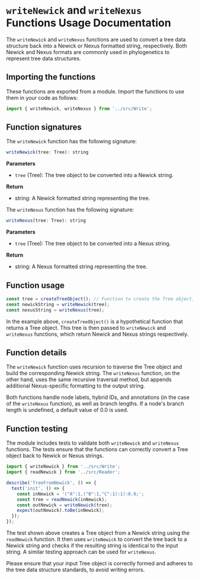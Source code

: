 # `writeNewick` and `writeNexus` Functions Usage Documentation

The `writeNewick` and `writeNexus` functions are used to convert a tree data structure back into a Newick or Nexus formatted string, respectively. Both Newick and Nexus formats are commonly used in phylogenetics to represent tree data structures.

## Importing the functions

These functions are exported from a module. Import the functions to use them in your code as follows:

```javascript
import { writeNewick, writeNexus } from '../src/Write';
```

## Function signatures

The `writeNewick` function has the following signature:

```javascript
writeNewick(tree: Tree): string
```

**Parameters**

- `tree` (Tree): The tree object to be converted into a Newick string.

**Return**

- string: A Newick formatted string representing the tree.

The `writeNexus` function has the following signature:

```javascript
writeNexus(tree: Tree): string
```

**Parameters**

- `tree` (Tree): The tree object to be converted into a Nexus string.

**Return**

- string: A Nexus formatted string representing the tree.

## Function usage

```javascript
const tree = createTreeObject(); // Function to create the Tree object, not provided
const newickString = writeNewick(tree);
const nexusString = writeNexus(tree);
```

In the example above, `createTreeObject()` is a hypothetical function that returns a Tree object. This tree is then passed to `writeNewick` and `writeNexus` functions, which return Newick and Nexus strings respectively.

## Function details

The `writeNewick` function uses recursion to traverse the Tree object and build the corresponding Newick string. The `writeNexus` function, on the other hand, uses the same recursive traversal method, but appends additional Nexus-specific formatting to the output string.

Both functions handle node labels, hybrid IDs, and annotations (in the case of the `writeNexus` function), as well as branch lengths. If a node's branch length is undefined, a default value of 0.0 is used.

## Function testing

The module includes tests to validate both `writeNewick` and `writeNexus` functions. The tests ensure that the functions can correctly convert a Tree object back to Newick or Nexus strings.

```javascript
import { writeNewick } from '../src/Write';
import { readNewick } from '../src/Reader';

describe('TreeFromNewick', () => {
  test('init', () => {
    const inNewick = '("A":1,("B":1,"C":1):1):0.0;';
    const tree = readNewick(inNewick);
    const outNewick = writeNewick(tree);
    expect(outNewick).toBe(inNewick);
  });
});
```

The test shown above creates a Tree object from a Newick string using the `readNewick` function. It then uses `writeNewick` to convert the tree back to a Newick string and checks if the resulting string is identical to the input string. A similar testing approach can be used for `writeNexus`.

Please ensure that your input Tree object is correctly formed and adheres to the tree data structure standards, to avoid writing errors.
